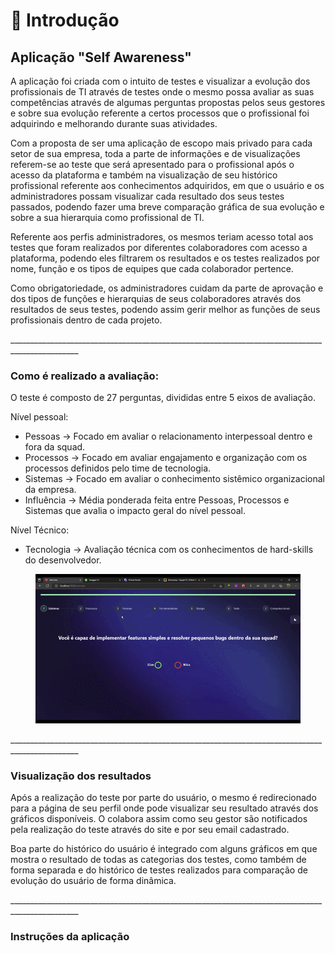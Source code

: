 # 👋 Introdução

## Aplicação "Self Awareness"

A aplicação foi criada com o intuito de testes e visualizar a evolução dos profissionais de TI através de testes onde o mesmo possa avaliar as suas competências através de algumas perguntas propostas pelos seus gestores e sobre sua evolução referente a certos processos que o profissional foi adquirindo e melhorando durante suas atividades.

Com a proposta de ser uma aplicação de escopo mais privado para cada setor de sua empresa, toda a parte de informações e de visualizações referem-se ao teste que será apresentado para o profissional após o acesso da plataforma e também na visualização de seu histórico profissional referente aos conhecimentos adquiridos, em que o usuário e os administradores possam visualizar cada resultado dos seus testes passados, podendo fazer uma breve comparação gráfica de sua evolução e sobre a sua hierarquia como profissional de TI.

Referente aos perfis administradores, os mesmos teriam acesso total aos testes que foram realizados por diferentes colaboradores com acesso a plataforma, podendo eles filtrarem os resultados e os testes realizados por nome, função e os tipos de equipes que cada colaborador pertence.

Como obrigatoriedade, os administradores cuidam da parte de aprovação e dos tipos de funções e hierarquias de seus colaboradores através dos resultados de seus testes, podendo assim gerir melhor as funções de seus profissionais dentro de cada projeto.

\_\_\_\_\_\_\_\_\_\_\_\_\_\_\_\_\_\_\_\_\_\_\_\_\_\_\_\_\_\_\_\_\_\_\_\_\_\_\_\_\_\_\_\_\_\_\_\_\_\_\_\_\_\_\_\_\_\_\_\_\_\_\_\_\_\_\_\_\_\_\_\_\_\_\_\_\_\_\_\_\_\_\_\_\_\_\_\_\_\_\_\_\_\_\_

### Como é realizado a avaliação:

O teste é composto de 27 perguntas, divididas entre 5 eixos de avaliação.

Nível pessoal:

* Pessoas -> Focado em avaliar o relacionamento interpessoal dentro e fora da squad.
* Processos -> Focado em avaliar engajamento e organização com os processos definidos pelo time de tecnologia.
* Sistemas -> Focado em avaliar o conhecimento sistêmico organizacional da empresa.
* Influência -> Média ponderada feita entre Pessoas, Processos e Sistemas que avalia o impacto geral do nível pessoal.

Nível Técnico:

* Tecnologia -> Avaliação técnica com os conhecimentos de hard-skills do desenvolvedor.

<figure><img src=".gitbook/assets/Gif.gif" alt=""><figcaption></figcaption></figure>

\_\_\_\_\_\_\_\_\_\_\_\_\_\_\_\_\_\_\_\_\_\_\_\_\_\_\_\_\_\_\_\_\_\_\_\_\_\_\_\_\_\_\_\_\_\_\_\_\_\_\_\_\_\_\_\_\_\_\_\_\_\_\_\_\_\_\_\_\_\_\_\_\_\_\_\_\_\_\_\_\_\_\_\_\_\_\_\_\_\_\_\_\_\_\_

### Visualização dos resultados

Após a realização do teste por parte do usuário, o mesmo é redirecionado para a página de seu perfil onde pode visualizar seu resultado através dos gráficos disponíveis. O colabora assim como seu gestor são notificados pela realização do teste através do site e por seu email cadastrado.

Boa parte do histórico do usuário é integrado com alguns gráficos em que mostra o resultado de todas as categorias dos testes, como também de forma separada e do histórico de testes realizados para comparação de evolução do usuário de forma dinâmica.&#x20;

\_\_\_\_\_\_\_\_\_\_\_\_\_\_\_\_\_\_\_\_\_\_\_\_\_\_\_\_\_\_\_\_\_\_\_\_\_\_\_\_\_\_\_\_\_\_\_\_\_\_\_\_\_\_\_\_\_\_\_\_\_\_\_\_\_\_\_\_\_\_\_\_\_\_\_\_\_\_\_\_\_\_\_\_\_\_\_\_\_\_\_\_\_\_\_

### Instruções da aplicação
